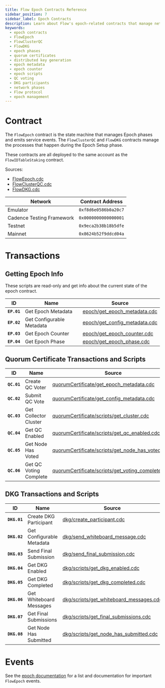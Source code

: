```yaml
---
title: Flow Epoch Contracts Reference
sidebar_position: 7
sidebar_label: Epoch Contracts
description: Learn about Flow's epoch-related contracts that manage network phases, quorum certificates, and distributed key generation. Understand how FlowEpoch, FlowClusterQC, and FlowDKG contracts work together.
keywords:
  - epoch contracts
  - FlowEpoch
  - FlowClusterQC
  - FlowDKG
  - epoch phases
  - quorum certificates
  - distributed key generation
  - epoch metadata
  - epoch counter
  - epoch scripts
  - QC voting
  - DKG participants
  - network phases
  - Flow protocol
  - epoch management
---
```


# Contract

The `FlowEpoch` contract is the state machine that manages Epoch phases and emits service events.
The `FlowClusterQC` and `FlowDKG` contracts manage the processes that happen during the Epoch Setup phase.

These contracts are all deployed to the same account as the `FlowIDTableStaking` contract.

Sources:

- [FlowEpoch.cdc](https://github.com/onflow/flow-core-contracts/blob/master/contracts/epochs/FlowEpoch.cdc)
- [FlowClusterQC.cdc](https://github.com/onflow/flow-core-contracts/blob/master/contracts/epochs/FlowClusterQC.cdc)
- [FlowDKG.cdc](https://github.com/onflow/flow-core-contracts/blob/master/contracts/epochs/FlowDKG.cdc)

| Network                   | Contract Address     |
| ------------------------- | -------------------- |
| Emulator                  | `0xf8d6e0586b0a20c7` |
| Cadence Testing Framework | `0x0000000000000001` |
| Testnet                   | `0x9eca2b38b18b5dfe` |
| Mainnet                   | `0x8624b52f9ddcd04a` |

# Transactions

## Getting Epoch Info

These scripts are read-only and get info about the current state of the epoch contract.

| ID          | Name                      | Source                                                                                                                                        |
| ----------- | ------------------------- | --------------------------------------------------------------------------------------------------------------------------------------------- |
| **`EP.01`** | Get Epoch Metadata        | [epoch/get_epoch_metadata.cdc](https://github.com/onflow/flow-core-contracts/blob/master/transactions/epoch/scripts/get_epoch_metadata.cdc)   |
| **`EP.02`** | Get Configurable Metadata | [epoch/get_config_metadata.cdc](https://github.com/onflow/flow-core-contracts/blob/master/transactions/epoch/scripts/get_config_metadata.cdc) |
| **`EP.03`** | Get Epoch Counter         | [epoch/get_epoch_counter.cdc](https://github.com/onflow/flow-core-contracts/blob/master/transactions/epoch/scripts/get_epoch_counter.cdc)     |
| **`EP.04`** | Get Epoch Phase           | [epoch/get_epoch_phase.cdc](https://github.com/onflow/flow-core-contracts/blob/master/transactions/epoch/scripts/get_epoch_phase.cdc)         |

## Quorum Certificate Transactions and Scripts

| ID          | Name                   | Source                                                                                                                                                                          |
| ----------- | ---------------------- | ------------------------------------------------------------------------------------------------------------------------------------------------------------------------------- |
| **`QC.01`** | Create QC Voter        | [quorumCertificate/get_epoch_metadata.cdc](https://github.com/onflow/flow-core-contracts/blob/master/transactions/quorumCertificate/create_voter.cdc)                           |
| **`QC.02`** | Submit QC Vote         | [quorumCertificate/get_config_metadata.cdc](https://github.com/onflow/flow-core-contracts/blob/master/transactions/quorumCertificate/submit_vote.cdc)                           |
| **`QC.03`** | Get Collector Cluster  | [quorumCertificate/scripts/get_cluster.cdc](https://github.com/onflow/flow-core-contracts/blob/master/transactions/quorumCertificate/scripts/get_cluster.cdc)                   |
| **`QC.04`** | Get QC Enabled         | [quorumCertificate/scripts/get_qc_enabled.cdc](https://github.com/onflow/flow-core-contracts/blob/master/transactions/quorumCertificate/scripts/get_qc_enabled.cdc)             |
| **`QC.05`** | Get Node Has Voted     | [quorumCertificate/scripts/get_node_has_voted.cdc](https://github.com/onflow/flow-core-contracts/blob/master/transactions/quorumCertificate/scripts/get_node_has_voted.cdc)     |
| **`QC.06`** | Get QC Voting Complete | [quorumCertificate/scripts/get_voting_completed.cdc](https://github.com/onflow/flow-core-contracts/blob/master/transactions/quorumCertificate/scripts/get_voting_completed.cdc) |

## DKG Transactions and Scripts

| ID           | Name                      | Source                                                                                                                                                    |
| ------------ | ------------------------- | --------------------------------------------------------------------------------------------------------------------------------------------------------- |
| **`DKG.01`** | Create DKG Participant    | [dkg/create_participant.cdc](https://github.com/onflow/flow-core-contracts/blob/master/transactions/dkg/create_participant.cdc)                           |
| **`DKG.02`** | Get Configurable Metadata | [dkg/send_whiteboard_message.cdc](https://github.com/onflow/flow-core-contracts/blob/master/transactions/dkg/send_whiteboard_message.cdc)                 |
| **`DKG.03`** | Send Final Submission     | [dkg/send_final_submission.cdc](https://github.com/onflow/flow-core-contracts/blob/master/transactions/dkg/send_final_submission.cdc)                     |
| **`DKG.04`** | Get DKG Enabled           | [dkg/scripts/get_dkg_enabled.cdc](https://github.com/onflow/flow-core-contracts/blob/master/transactions/dkg/scripts/get_dkg_enabled.cdc)                 |
| **`DKG.05`** | Get DKG Completed         | [dkg/scripts/get_dkg_completed.cdc](https://github.com/onflow/flow-core-contracts/blob/master/transactions/dkg/scripts/get_dkg_completed.cdc)             |
| **`DKG.06`** | Get Whiteboard Messages   | [dkg/scripts/get_whiteboard_messages.cdc](https://github.com/onflow/flow-core-contracts/blob/master/transactions/dkg/scripts/get_whiteboard_messages.cdc) |
| **`DKG.07`** | Get Final Submissions     | [dkg/scripts/get_final_submissions.cdc](https://github.com/onflow/flow-core-contracts/blob/master/transactions/dkg/scripts/get_final_submissions.cdc)     |
| **`DKG.08`** | Get Node Has Submitted    | [dkg/scripts/get_node_has_submitted.cdc](https://github.com/onflow/flow-core-contracts/blob/master/transactions/dkg/scripts/get_node_has_submitted.cdc)   |

# Events

See the [epoch documentation](../../../protocol/staking/05-epoch-scripts-events.md)
for a list and documentation for important `FlowEpoch` events.
